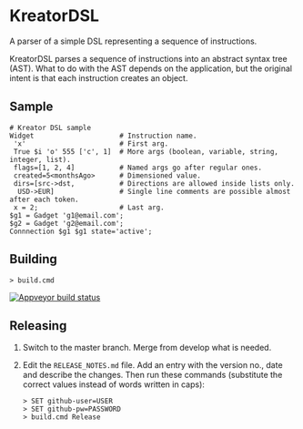 # KreatorDSL

A parser of a simple DSL representing a sequence of instructions.

KreatorDSL parses a sequence of instructions into an
abstract syntax tree (AST). What to do with the AST depends
on the application, but the original intent is that each
instruction creates an object.

## Sample

```
# Kreator DSL sample
Widget                     # Instruction name.
 'x'                       # First arg.
 True $i 'o' 555 ['c', 1]  # More args (boolean, variable, string, integer, list).
 flags=[1, 2, 4]           # Named args go after regular ones.
 created=5<monthsAgo>      # Dimensioned value.
 dirs=[src->dst,           # Directions are allowed inside lists only.
  USD->EUR]                # Single line comments are possible almost after each token.
 x = 2;                    # Last arg.
$g1 = Gadget 'g1@email.com';
$g2 = Gadget 'g2@email.com';
Connnection $g1 $g1 state='active';
```

## Building

    > build.cmd

[![Appveyor build status](https://ci.appveyor.com/api/projects/status/p0weg2j1hy02dga1?svg=true)](https://ci.appveyor.com/project/otto-gebb/kreatordsl)

## Releasing

1. Switch to the master branch. Merge from develop what is needed.
1. Edit the `RELEASE_NOTES.md` file. Add an entry with the version no.,
   date and describe the changes.
   Then run these commands (substitute the correct values instead of words
   written in caps):

    ```
    > SET github-user=USER
    > SET github-pw=PASSWORD
    > build.cmd Release
    ```
